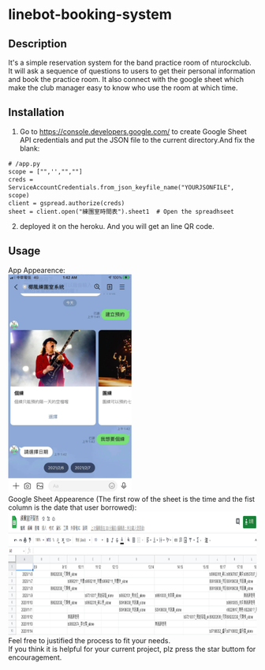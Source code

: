 # linebot-booking-system
## Description
It's a simple reservation system for the band practice room of nturockclub. It will ask a sequence of questions to users to get their personal information and book the practice room. It also connect with the google sheet which make the club manager easy to know who use the room at which time.

## Installation
1. Go to https://console.developers.google.com/ to create Google Sheet API credentials and put the JSON file to the current directory.And fix the blank:
```
# /app.py
scope = ["",'',"",""]
creds = ServiceAccountCredentials.from_json_keyfile_name("YOURJSONFILE", scope)
client = gspread.authorize(creds)
sheet = client.open("練團室時間表").sheet1  # Open the spreadhseet 
```
2. deployed it on the heroku. And you will get an line QR code.
## Usage
App Appearence: \
<img src="READMEpic/app_appearance.jpg" width="250">\
Google Sheet Appearence (The first row of the sheet is the time and the fist column is the date that user borrowed): \
<img src="READMEpic/googlesheetpic.png" height="250">
\
Feel free to justified the process to fit your needs.\
If you think it is helpful for your current project, plz press the star buttom for encouragement.

